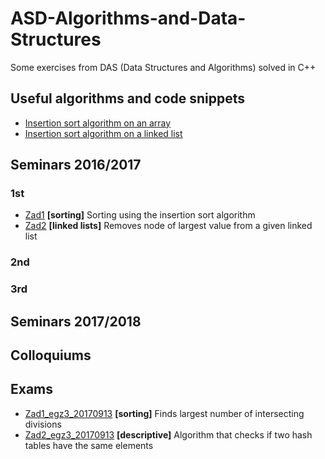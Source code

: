 # **ASD-Algorithms-and-Data-Structures**

Some exercises from DAS (Data Structures and Algorithms) solved in C++

## Useful algorithms and code snippets
- [Insertion sort algorithm on an array](https://github.com/kaspiotr/ASD-Algorithms-and-Data-Structures/tree/master/Useful_algorithms_and_code_snippets/Array_insertion_sort "Array_insertion_sort")
- [Insertion sort algorithm on a linked list](https://github.com/kaspiotr/ASD-Algorithms-and-Data-Structures/blob/master/Useful_algorithms_and_code_snippets/Linked_list_insertion_sort "Linked_list_insertion_sort")

## Seminars 2016/2017
### 1st
- [Zad1](https://github.com/kaspiotr/ASD-Algorithms-and-Data-Structures/tree/master/Sem1_Ex1_20170103 "Sem1_Ex1_20170103") **[sorting]** Sorting using the insertion sort algorithm 
- [Zad2](https://github.com/kaspiotr/ASD-Algorithms-and-Data-Structures/tree/master/Sem1_Ex2_20170301 "Sem1_Ex2_20170301") **[linked lists]** Removes node of largest value from a given linked list
### 2nd

### 3rd

## Seminars 2017/2018

## Colloquiums

## Exams
- [Zad1_egz3_20170913](https://github.com/kaspiotr/ASD-Algorithms-and-Data-Structures/tree/master/Exam3_Ex1_20170913 "Exam3_Ex1_20170913") **[sorting]** Finds largest number of intersecting divisions
- [Zad2_egz3_20170913](https://github.com/kaspiotr/ASD-Algorithms-and-Data-Structures/tree/master/Exam3_Ex2_20170913 "Exam3_Ex2_20170913") **[descriptive]** Algorithm that checks if two hash tables have the same elements